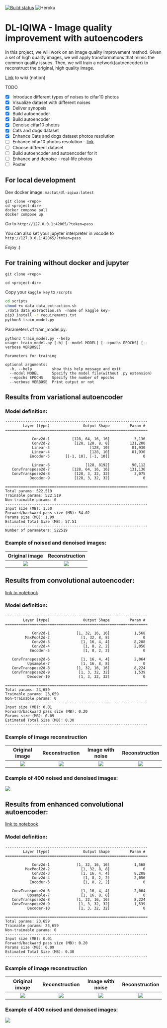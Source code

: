 [![Build status](https://dev.azure.com/s202609/Other/_apis/build/status/Build%20Jupyter%20notebook)](https://dev.azure.com/s202609/Other/_build/latest?definitionId=8)
![Heroku](https://pyheroku-badge.herokuapp.com/?app=jupiter-server-dl&style=flat)
# DL-IQIWA - Image quality improvement with autoencoders

In this project, we will work on an image quality improvement method. Given a set of high quality images, we will apply transformations that mimic the common quality issues. Then, we will train a network(autoencoder) to reconstruct the original, high quality image. 

[Link](https://www.notion.so/mactat/DL-IQIWA-eb556f9153db4e8495516b5a2f4fa86b) to wiki (notion)

TODO
- [x]  Introduce different types of noises to cifar10 photos
- [x]  Visualize dataset with different noises
- [x]  Deliver synopsis
- [x]  Build autoencoder
- [x]  Build autoencoder
- [x]  Denoise cifar10 photos
- [x]  Cats and dogs dataset
- [x]  Enhance Cats and dogs dataset photos resolution
- [ ]  Enhance cifar10 photos resolution - [link](https://www.analyticsvidhya.com/blog/2020/02/what-is-autoencoder-enhance-image-resolution/)
- [ ]  Choose different dataset
- [ ]  Build autoencoder and autoencoder for it
- [ ]  Enhance and denoise - real-life photos
- [ ]  Poster

## For local development
Dev docker image: `mactat/dl-iqiwa:latest`
```
git clone <repo>
cd <project-dir>
docker compose pull
docker compose up
```
Go to `http://127.0.0.1:42065/?token=pass`

You can also set your jupyter interpreter in vscode to `http://127.0.0.1:42065/?token=pass`

Enjoy :)

## For training without docker and jupyter
`git clone <repo>`

`cd <project-dir>`

Copy your `kaggle key` to `/scrpts`

```bash
cd scripts
chmod +x data data_extraction.sh 
./data data_extraction.sh  <name of kaggle key>
pip3 install -r requirements.txt
python3 train_model.py
```

Parameters of train_model.py:
```
python3 train_model.py --help
usage: train_model.py [-h] [--model MODEL] [--epochs EPOCHS] [--verbose VERBOSE]

Parameters for training

optional arguments:
  -h, --help         show this help message and exit
  --model MODEL      Specify the model file(without .py extension)
  --epochs EPOCHS    Specify the number of epochs
  --verbose VERBOSE  Print output or not
```
## **Results from variational autoencoder**

### Model definition:

```
----------------------------------------------------------------
        Layer (type)               Output Shape         Param #
================================================================

            Conv2d-1          [128, 64, 16, 16]           3,136
            Conv2d-2           [128, 128, 8, 8]         131,200
            Linear-3                  [128, 10]          81,930
            Linear-4                  [128, 10]          81,930
           Encoder-5       [[-1, 10], [-1, 10]]               0
           
            Linear-6                [128, 8192]          90,112
   ConvTranspose2d-7          [128, 64, 16, 16]         131,136
   ConvTranspose2d-8           [128, 3, 32, 32]           3,075
           Decoder-9           [128, 3, 32, 32]               0
           
================================================================
Total params: 522,519
Trainable params: 522,519
Non-trainable params: 0
----------------------------------------------------------------
Input size (MB): 1.50
Forward/backward pass size (MB): 54.02
Params size (MB): 1.99
Estimated Total Size (MB): 57.51
----------------------------------------------------------------
Number of parameters: 522519
```
### Example of noised and denoised images:

Original image            |  Reconstruction            
:-------------------------:|:-------------------------:
![](/static/vae_model/orginal.png)  |  ![](/static/vae_model/reconstruction.png)


## **Results from convolutional autoencoder**:

[link to notebook](https://github.com/mactat/DL-IQIWA/blob/main/notebooks/AutoEncoder.ipynb)

### Model definition:

```
----------------------------------------------------------------
        Layer (type)               Output Shape         Param #
================================================================

            Conv2d-1            [1, 32, 16, 16]           1,568
         MaxPool2d-2              [1, 32, 8, 8]               0
            Conv2d-3              [1, 16, 4, 4]           8,208
            Conv2d-4               [1, 8, 2, 2]           2,056
           Encoder-5               [1, 8, 2, 2]               0
           
   ConvTranspose2d-6              [1, 16, 4, 4]           2,064
          Upsample-7              [1, 16, 8, 8]               0
   ConvTranspose2d-8            [1, 32, 16, 16]           8,224
   ConvTranspose2d-9             [1, 3, 32, 32]           1,539
          Decoder-10             [1, 3, 32, 32]               0
          
================================================================
Total params: 23,659
Trainable params: 23,659
Non-trainable params: 0
----------------------------------------------------------------
Input size (MB): 0.01
Forward/backward pass size (MB): 0.20
Params size (MB): 0.09
Estimated Total Size (MB): 0.30
----------------------------------------------------------------
```

### Example of image reconstruction

Original image            |  Reconstruction            |  Image with noise            |  Reconstruction
:-------------------------:|:-------------------------:|:-------------------------:|:-------------------------:
![](/static/conv_model/examp_1_original.png)  |  ![](/static/conv_model/examp_1_recons.png)  |  ![](/static/conv_model/examp_1_noise.png)  |  ![](/static/conv_model/examp_1_noise_recons.png)

### Example of 400 noised and denoised images:
![](/static/conv_model/examp_1_noise_vs_recons.png)

## **Results from enhanced convolutional autoencoder**:

[link to notebook](https://github.com/mactat/DL-IQIWA/blob/main/notebooks/AutoEncoder_Pool_Upsample.ipynb)

### Model definition:

```
----------------------------------------------------------------
        Layer (type)               Output Shape         Param #
================================================================

            Conv2d-1            [1, 32, 16, 16]           1,568
         MaxPool2d-2              [1, 32, 8, 8]               0
            Conv2d-3              [1, 16, 4, 4]           8,208
            Conv2d-4               [1, 8, 2, 2]           2,056
           Encoder-5               [1, 8, 2, 2]               0
           
   ConvTranspose2d-6              [1, 16, 4, 4]           2,064
          Upsample-7              [1, 16, 8, 8]               0
   ConvTranspose2d-8            [1, 32, 16, 16]           8,224
   ConvTranspose2d-9             [1, 3, 32, 32]           1,539
          Decoder-10             [1, 3, 32, 32]               0
          
================================================================
Total params: 23,659
Trainable params: 23,659
Non-trainable params: 0
----------------------------------------------------------------
Input size (MB): 0.01
Forward/backward pass size (MB): 0.20
Params size (MB): 0.09
Estimated Total Size (MB): 0.30
----------------------------------------------------------------
```
### Example of image reconstruction
Original image            |  Reconstruction            |  Image with noise            |  Reconstruction
:-------------------------:|:-------------------------:|:-------------------------:|:-------------------------:
![](/static/enhanced_conv_model_trained_with_noisy/original_cat.png)  |  ![](/static/enhanced_conv_model_trained_with_noisy/reconstructed_cat_from_original.png)  |  ![](/static/enhanced_conv_model_trained_with_noisy/cat_with_noise_02.png)  |  ![](/static/enhanced_conv_model_trained_with_noisy/reconstructed_cat_from_noise_02.png)


### Example of 400 noised and denoised images:
![](/static/enhanced_conv_model_trained_with_noisy/comparision_20_20.png)
